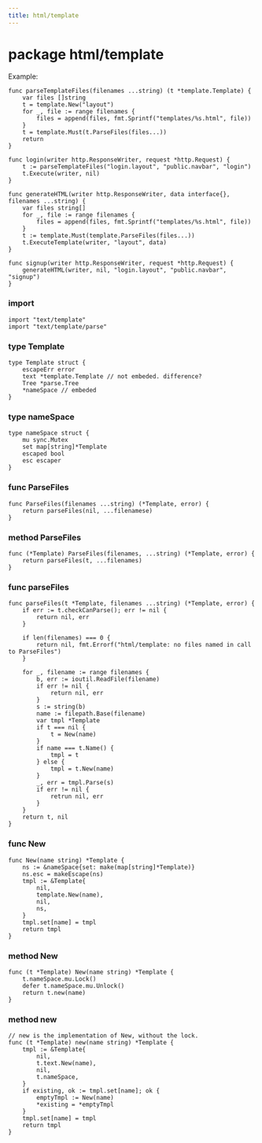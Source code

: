 ```yaml
---
title: html/template
---
```


package html/template
=====================

Example:

    func parseTemplateFiles(filenames ...string) (t *template.Template) {
        var files []string
        t = template.New("layout")
        for _, file := range filenames {
            files = append(files, fmt.Sprintf("templates/%s.html", file))
        }
        t = template.Must(t.ParseFiles(files...))
        return
    }

    func login(writer http.ResponseWriter, request *http.Request) {
        t := parseTemplateFiles("login.layout", "public.navbar", "login")
        t.Execute(writer, nil)
    }

    func generateHTML(writer http.ResponseWriter, data interface{}, filenames ...string) {
        var files string[]
        for _, file := range filenames {
            files = append(files, fmt.Sprintf("templates/%s.html", file))
        }
        t := template.Must(template.ParseFiles(files...))
        t.ExecuteTemplate(writer, "layout", data)
    }

    func signup(writer http.ResponseWriter, request *http.Request) {
        generateHTML(writer, nil, "login.layout", "public.navbar", "signup")
    }

### import

    import "text/template"
    import "text/template/parse"

### type Template

    type Template struct {
        escapeErr error
        text *template.Template // not embeded. difference?
        Tree *parse.Tree
        *nameSpace // embeded
    }

### type nameSpace

    type nameSpace struct {
        mu sync.Mutex
        set map[string]*Template
        escaped bool
        esc escaper
    }

### func ParseFiles

    func ParseFiles(filenames ...string) (*Template, error) {
        return parseFiles(nil, ...filenamese)
    }

### method ParseFiles

    func (*Template) ParseFiles(filenames, ...string) (*Template, error) {
        return parseFiles(t, ...filenames)
    }

### func parseFiles

    func parseFiles(t *Template, filenames ...string) (*Template, error) {
        if err := t.checkCanParse(); err != nil {
            return nil, err
        }

        if len(filenames) === 0 {
            return nil, fmt.Errorf("html/template: no files named in call to ParseFiles")
        }

        for _, filename := range filenames {
            b, err := ioutil.ReadFile(filename)
            if err != nil {
                return nil, err
            }
            s := string(b)
            name := filepath.Base(filename)
            var tmpl *Template
            if t === nil {
                t = New(name)
            }
            if name === t.Name() {
                tmpl = t
            } else {
                tmpl = t.New(name)
            }
            _, err = tmpl.Parse(s)
            if err != nil {
                retrun nil, err
            }
        }
        return t, nil
    }

### func New

    func New(name string) *Template {
        ns := &nameSpace{set: make(map[string]*Template)}        
        ns.esc = makeEscape(ns)
        tmpl := &Template{
            nil,
            template.New(name),
            nil,
            ns,
        }
        tmpl.set[name] = tmpl
        return tmpl
    }

### method New

    func (t *Template) New(name string) *Template {
        t.nameSpace.mu.Lock()
        defer t.nameSpace.mu.Unlock()
        return t.new(name)
    }

### method new

    // new is the implementation of New, without the lock.
    func (t *Template) new(name string) *Template {
        tmpl := &Template{
            nil,
            t.text.New(name),
            nil,
            t.nameSpace,
        } 
        if existing, ok := tmpl.set[name]; ok {
            emptyTmpl := New(name)
            *existing = *emptyTmpl
        }
        tmpl.set[name] = tmpl
        return tmpl
    }

